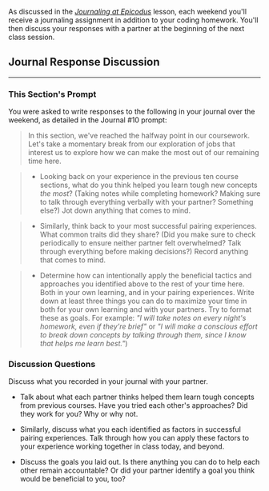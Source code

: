 As discussed in the _[Journaling at Epicodus](https://new.learnhowtoprogram.com/introduction-to-programming/git-html-and-css/homework-journaling-at-epicodus)_ lesson, each weekend you'll receive a journaling assignment in addition to your coding homework. You'll then discuss your responses with a partner at the beginning of the next class session.

## Journal Response Discussion
---

### This Section's Prompt

You were asked to write responses to the following in your journal over the weekend, as detailed in the Journal #10 prompt:

> In this section, we've reached the halfway point in our coursework. Let's take a momentary break from our exploration of jobs that interest us to explore how we can make the most out of our remaining time here.

> * Looking back on your experience in the previous ten course sections, what do you think helped you learn tough new concepts _the most_? (Taking notes while completing homework? Making sure to talk through everything verbally with your partner? Something else?) Jot down anything that comes to mind.

> * Similarly, think back to your most successful pairing experiences. What common traits did they share? (Did you make sure to check periodically to ensure neither partner felt overwhelmed? Talk through everything before making decisions?) Record anything that comes to mind.

> * Determine how can intentionally apply the beneficial tactics and approaches you identified above to the rest of your time here. Both in your own learning, and in your pairing experiences. Write down at least three things you can do to maximize your time in both for your own learning and with your partners. Try to format these as goals. For example: _"I will take notes on every night's homework, even if they're brief"_ or _"I will make a conscious effort to break down concepts by talking through them, since I know that helps me learn best."_)

### Discussion Questions

Discuss what you recorded in your journal with your partner.

* Talk about what each partner thinks helped them learn tough concepts from previous courses. Have you tried each other's approaches? Did they work for you? Why or why not.

* Similarly, discuss what you each identified as factors in successful pairing experiences. Talk through how you can apply these factors to your experience working together in class today, and beyond.

* Discuss the goals you laid out. Is there anything you can do to help each other remain accountable? Or did your partner identify a goal you think would be beneficial to you, too?
